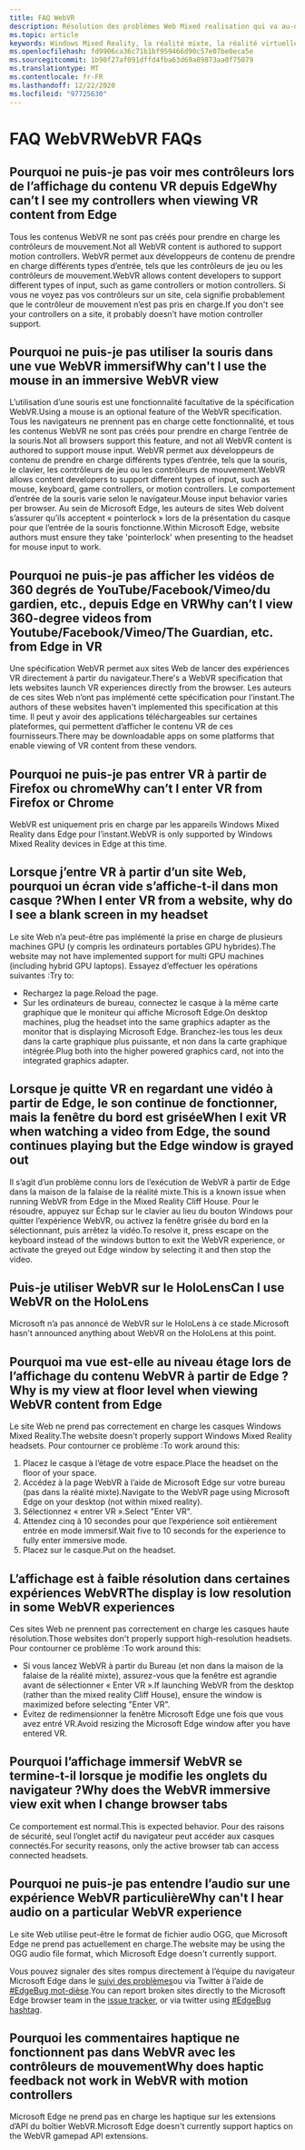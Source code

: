```yaml
---
title: FAQ WebVR
description: Résolution des problèmes Web Mixed realisation qui va au-delà de notre documentation de support technique standard.
ms.topic: article
keywords: Windows Mixed Reality, la réalité mixte, la réalité virtuelle, VR, MR, dépannage, erreurs, aide, support, WebVR
ms.openlocfilehash: fd9906ca36c71b1bf959466d90c57e07be0eca5e
ms.sourcegitcommit: 1b90f27af091dffd4fba63d69a89873aa0f75079
ms.translationtype: MT
ms.contentlocale: fr-FR
ms.lasthandoff: 12/22/2020
ms.locfileid: "97725630"
---
```

# <a name="webvr-faqs"></a><span data-ttu-id="2b6eb-104">FAQ WebVR</span><span class="sxs-lookup"><span data-stu-id="2b6eb-104">WebVR FAQs</span></span>

## <a name="why-cant-i-see-my-controllers-when-viewing-vr-content-from-edge"></a><span data-ttu-id="2b6eb-105">Pourquoi ne puis-je pas voir mes contrôleurs lors de l’affichage du contenu VR depuis Edge</span><span class="sxs-lookup"><span data-stu-id="2b6eb-105">Why can’t I see my controllers when viewing VR content from Edge</span></span>

<span data-ttu-id="2b6eb-106">Tous les contenus WebVR ne sont pas créés pour prendre en charge les contrôleurs de mouvement.</span><span class="sxs-lookup"><span data-stu-id="2b6eb-106">Not all WebVR content is authored to support motion controllers.</span></span> <span data-ttu-id="2b6eb-107">WebVR permet aux développeurs de contenu de prendre en charge différents types d’entrée, tels que les contrôleurs de jeu ou les contrôleurs de mouvement.</span><span class="sxs-lookup"><span data-stu-id="2b6eb-107">WebVR allows content developers to support different types of input, such as game controllers or motion controllers.</span></span> <span data-ttu-id="2b6eb-108">Si vous ne voyez pas vos contrôleurs sur un site, cela signifie probablement que le contrôleur de mouvement n’est pas pris en charge.</span><span class="sxs-lookup"><span data-stu-id="2b6eb-108">If you don't see your controllers on a site, it probably doesn’t have motion controller support.</span></span>

## <a name="why-cant-i-use-the-mouse-in-an-immersive-webvr-view"></a><span data-ttu-id="2b6eb-109">Pourquoi ne puis-je pas utiliser la souris dans une vue WebVR immersif</span><span class="sxs-lookup"><span data-stu-id="2b6eb-109">Why can't I use the mouse in an immersive WebVR view</span></span>

<span data-ttu-id="2b6eb-110">L’utilisation d’une souris est une fonctionnalité facultative de la spécification WebVR.</span><span class="sxs-lookup"><span data-stu-id="2b6eb-110">Using a mouse is an optional feature of the WebVR specification.</span></span> <span data-ttu-id="2b6eb-111">Tous les navigateurs ne prennent pas en charge cette fonctionnalité, et tous les contenus WebVR ne sont pas créés pour prendre en charge l’entrée de la souris.</span><span class="sxs-lookup"><span data-stu-id="2b6eb-111">Not all browsers support this feature, and not all WebVR content is authored to support mouse input.</span></span> <span data-ttu-id="2b6eb-112">WebVR permet aux développeurs de contenu de prendre en charge différents types d’entrée, tels que la souris, le clavier, les contrôleurs de jeu ou les contrôleurs de mouvement.</span><span class="sxs-lookup"><span data-stu-id="2b6eb-112">WebVR allows content developers to support different types of input, such as mouse, keyboard, game controllers, or motion controllers.</span></span> <span data-ttu-id="2b6eb-113">Le comportement d’entrée de la souris varie selon le navigateur.</span><span class="sxs-lookup"><span data-stu-id="2b6eb-113">Mouse input behavior varies per browser.</span></span> <span data-ttu-id="2b6eb-114">Au sein de Microsoft Edge, les auteurs de sites Web doivent s’assurer qu’ils acceptent « pointerlock » lors de la présentation du casque pour que l’entrée de la souris fonctionne.</span><span class="sxs-lookup"><span data-stu-id="2b6eb-114">Within Microsoft Edge, website authors must ensure they take 'pointerlock' when presenting to the headset for mouse input to work.</span></span>

## <a name="why-cant-i-view-360-degree-videos-from-youtubefacebookvimeothe-guardian-etc-from-edge-in-vr"></a><span data-ttu-id="2b6eb-115">Pourquoi ne puis-je pas afficher les vidéos de 360 degrés de YouTube/Facebook/Vimeo/du gardien, etc., depuis Edge en VR</span><span class="sxs-lookup"><span data-stu-id="2b6eb-115">Why can’t I view 360-degree videos from Youtube/Facebook/Vimeo/The Guardian, etc. from Edge in VR</span></span>

<span data-ttu-id="2b6eb-116">Une spécification WebVR permet aux sites Web de lancer des expériences VR directement à partir du navigateur.</span><span class="sxs-lookup"><span data-stu-id="2b6eb-116">There's a WebVR specification that lets websites launch VR experiences directly from the browser.</span></span> <span data-ttu-id="2b6eb-117">Les auteurs de ces sites Web n’ont pas implémenté cette spécification pour l’instant.</span><span class="sxs-lookup"><span data-stu-id="2b6eb-117">The authors of these websites haven't implemented this specification at this time.</span></span> <span data-ttu-id="2b6eb-118">Il peut y avoir des applications téléchargeables sur certaines plateformes, qui permettent d’afficher le contenu VR de ces fournisseurs.</span><span class="sxs-lookup"><span data-stu-id="2b6eb-118">There may be downloadable apps on some platforms that enable viewing of VR content from these vendors.</span></span>

## <a name="why-cant-i-enter-vr-from-firefox-or-chrome"></a><span data-ttu-id="2b6eb-119">Pourquoi ne puis-je pas entrer VR à partir de Firefox ou chrome</span><span class="sxs-lookup"><span data-stu-id="2b6eb-119">Why can’t I enter VR from Firefox or Chrome</span></span>

<span data-ttu-id="2b6eb-120">WebVR est uniquement pris en charge par les appareils Windows Mixed Reality dans Edge pour l’instant.</span><span class="sxs-lookup"><span data-stu-id="2b6eb-120">WebVR is only supported by Windows Mixed Reality devices in Edge at this time.</span></span>

## <a name="when-i-enter-vr-from-a-website-why-do-i-see-a-blank-screen-in-my-headset"></a><span data-ttu-id="2b6eb-121">Lorsque j’entre VR à partir d’un site Web, pourquoi un écran vide s’affiche-t-il dans mon casque ?</span><span class="sxs-lookup"><span data-stu-id="2b6eb-121">When I enter VR from a website, why do I see a blank screen in my headset</span></span>

<span data-ttu-id="2b6eb-122">Le site Web n’a peut-être pas implémenté la prise en charge de plusieurs machines GPU (y compris les ordinateurs portables GPU hybrides).</span><span class="sxs-lookup"><span data-stu-id="2b6eb-122">The website may not have implemented support for multi GPU machines (including hybrid GPU laptops).</span></span> <span data-ttu-id="2b6eb-123">Essayez d’effectuer les opérations suivantes :</span><span class="sxs-lookup"><span data-stu-id="2b6eb-123">Try to:</span></span>

* <span data-ttu-id="2b6eb-124">Rechargez la page.</span><span class="sxs-lookup"><span data-stu-id="2b6eb-124">Reload the page.</span></span>
* <span data-ttu-id="2b6eb-125">Sur les ordinateurs de bureau, connectez le casque à la même carte graphique que le moniteur qui affiche Microsoft Edge.</span><span class="sxs-lookup"><span data-stu-id="2b6eb-125">On desktop machines, plug the headset into the same graphics adapter as the monitor that is displaying Microsoft Edge.</span></span> <span data-ttu-id="2b6eb-126">Branchez-les tous les deux dans la carte graphique plus puissante, et non dans la carte graphique intégrée.</span><span class="sxs-lookup"><span data-stu-id="2b6eb-126">Plug both into the higher powered graphics card, not into the integrated graphics adapter.</span></span>

## <a name="when-i-exit-vr-when-watching-a-video-from-edge-the-sound-continues-playing-but-the-edge-window-is-grayed-out"></a><span data-ttu-id="2b6eb-127">Lorsque je quitte VR en regardant une vidéo à partir de Edge, le son continue de fonctionner, mais la fenêtre du bord est grisée</span><span class="sxs-lookup"><span data-stu-id="2b6eb-127">When I exit VR when watching a video from Edge, the sound continues playing but the Edge window is grayed out</span></span>

<span data-ttu-id="2b6eb-128">Il s’agit d’un problème connu lors de l’exécution de WebVR à partir de Edge dans la maison de la falaise de la réalité mixte.</span><span class="sxs-lookup"><span data-stu-id="2b6eb-128">This is a known issue when running WebVR from Edge in the Mixed Reality Cliff House.</span></span> <span data-ttu-id="2b6eb-129">Pour le résoudre, appuyez sur Échap sur le clavier au lieu du bouton Windows pour quitter l’expérience WebVR, ou activez la fenêtre grisée du bord en la sélectionnant, puis arrêtez la vidéo.</span><span class="sxs-lookup"><span data-stu-id="2b6eb-129">To resolve it, press escape on the keyboard instead of the windows button to exit the WebVR experience, or activate the greyed out Edge window by selecting it and then stop the video.</span></span>

## <a name="can-i-use-webvr-on-the-hololens"></a><span data-ttu-id="2b6eb-130">Puis-je utiliser WebVR sur le HoloLens</span><span class="sxs-lookup"><span data-stu-id="2b6eb-130">Can I use WebVR on the HoloLens</span></span>

<span data-ttu-id="2b6eb-131">Microsoft n’a pas annoncé de WebVR sur le HoloLens à ce stade.</span><span class="sxs-lookup"><span data-stu-id="2b6eb-131">Microsoft hasn't announced anything about WebVR on the HoloLens at this point.</span></span>

## <a name="why-is-my-view-at-floor-level-when-viewing-webvr-content-from-edge"></a><span data-ttu-id="2b6eb-132">Pourquoi ma vue est-elle au niveau étage lors de l’affichage du contenu WebVR à partir de Edge ?</span><span class="sxs-lookup"><span data-stu-id="2b6eb-132">Why is my view at floor level when viewing WebVR content from Edge</span></span>

<span data-ttu-id="2b6eb-133">Le site Web ne prend pas correctement en charge les casques Windows Mixed Reality.</span><span class="sxs-lookup"><span data-stu-id="2b6eb-133">The website doesn't properly support Windows Mixed Reality headsets.</span></span> <span data-ttu-id="2b6eb-134">Pour contourner ce problème :</span><span class="sxs-lookup"><span data-stu-id="2b6eb-134">To work around this:</span></span>

1. <span data-ttu-id="2b6eb-135">Placez le casque à l’étage de votre espace.</span><span class="sxs-lookup"><span data-stu-id="2b6eb-135">Place the headset on the floor of your space.</span></span>
2. <span data-ttu-id="2b6eb-136">Accédez à la page WebVR à l’aide de Microsoft Edge sur votre bureau (pas dans la réalité mixte).</span><span class="sxs-lookup"><span data-stu-id="2b6eb-136">Navigate to the WebVR page using Microsoft Edge on your desktop (not within mixed reality).</span></span>
3. <span data-ttu-id="2b6eb-137">Sélectionnez « entrer VR ».</span><span class="sxs-lookup"><span data-stu-id="2b6eb-137">Select "Enter VR".</span></span>
4. <span data-ttu-id="2b6eb-138">Attendez cinq à 10 secondes pour que l’expérience soit entièrement entrée en mode immersif.</span><span class="sxs-lookup"><span data-stu-id="2b6eb-138">Wait five to 10 seconds for the experience to fully enter immersive mode.</span></span>
5. <span data-ttu-id="2b6eb-139">Placez sur le casque.</span><span class="sxs-lookup"><span data-stu-id="2b6eb-139">Put on the headset.</span></span>

## <a name="the-display-is-low-resolution-in-some-webvr-experiences"></a><span data-ttu-id="2b6eb-140">L’affichage est à faible résolution dans certaines expériences WebVR</span><span class="sxs-lookup"><span data-stu-id="2b6eb-140">The display is low resolution in some WebVR experiences</span></span>

<span data-ttu-id="2b6eb-141">Ces sites Web ne prennent pas correctement en charge les casques haute résolution.</span><span class="sxs-lookup"><span data-stu-id="2b6eb-141">Those websites don't properly support high-resolution headsets.</span></span> <span data-ttu-id="2b6eb-142">Pour contourner ce problème :</span><span class="sxs-lookup"><span data-stu-id="2b6eb-142">To work around this:</span></span>

* <span data-ttu-id="2b6eb-143">Si vous lancez WebVR à partir du Bureau (et non dans la maison de la falaise de la réalité mixte), assurez-vous que la fenêtre est agrandie avant de sélectionner « Enter VR ».</span><span class="sxs-lookup"><span data-stu-id="2b6eb-143">If launching WebVR from the desktop (rather than the mixed reality Cliff House), ensure the window is maximized before selecting "Enter VR".</span></span>
* <span data-ttu-id="2b6eb-144">Évitez de redimensionner la fenêtre Microsoft Edge une fois que vous avez entré VR.</span><span class="sxs-lookup"><span data-stu-id="2b6eb-144">Avoid resizing the Microsoft Edge window after you have entered VR.</span></span>

## <a name="why-does-the-webvr-immersive-view-exit-when-i-change-browser-tabs"></a><span data-ttu-id="2b6eb-145">Pourquoi l’affichage immersif WebVR se termine-t-il lorsque je modifie les onglets du navigateur ?</span><span class="sxs-lookup"><span data-stu-id="2b6eb-145">Why does the WebVR immersive view exit when I change browser tabs</span></span>

<span data-ttu-id="2b6eb-146">Ce comportement est normal.</span><span class="sxs-lookup"><span data-stu-id="2b6eb-146">This is expected behavior.</span></span> <span data-ttu-id="2b6eb-147">Pour des raisons de sécurité, seul l’onglet actif du navigateur peut accéder aux casques connectés.</span><span class="sxs-lookup"><span data-stu-id="2b6eb-147">For security reasons, only the active browser tab can access connected headsets.</span></span>

## <a name="why-cant-i-hear-audio-on-a-particular-webvr-experience"></a><span data-ttu-id="2b6eb-148">Pourquoi ne puis-je pas entendre l’audio sur une expérience WebVR particulière</span><span class="sxs-lookup"><span data-stu-id="2b6eb-148">Why can't I hear audio on a particular WebVR experience</span></span>

<span data-ttu-id="2b6eb-149">Le site Web utilise peut-être le format de fichier audio OGG, que Microsoft Edge ne prend pas actuellement en charge.</span><span class="sxs-lookup"><span data-stu-id="2b6eb-149">The website may be using the OGG audio file format, which Microsoft Edge doesn't currently support.</span></span>

<span data-ttu-id="2b6eb-150">Vous pouvez signaler des sites rompus directement à l’équipe du navigateur Microsoft Edge dans le [suivi des problèmes](https://developer.microsoft.com/microsoft-edge/platform/issues/)ou via Twitter à l’aide de [#EdgeBug mot-dièse](https://blogs.windows.com/msedgedev/2016/08/11/edgebug-twitter/).</span><span class="sxs-lookup"><span data-stu-id="2b6eb-150">You can report broken sites directly to the Microsoft Edge browser team in the [issue tracker](https://developer.microsoft.com/microsoft-edge/platform/issues/), or via twitter using [#EdgeBug hashtag](https://blogs.windows.com/msedgedev/2016/08/11/edgebug-twitter/).</span></span>

## <a name="why-does-haptic-feedback-not-work-in-webvr-with-motion-controllers"></a><span data-ttu-id="2b6eb-151">Pourquoi les commentaires haptique ne fonctionnent pas dans WebVR avec les contrôleurs de mouvement</span><span class="sxs-lookup"><span data-stu-id="2b6eb-151">Why does haptic feedback not work in WebVR with motion controllers</span></span>

<span data-ttu-id="2b6eb-152">Microsoft Edge ne prend pas en charge les haptique sur les extensions d’API du boîtier WebVR.</span><span class="sxs-lookup"><span data-stu-id="2b6eb-152">Microsoft Edge doesn't currently support haptics on the WebVR gamepad API extensions.</span></span>